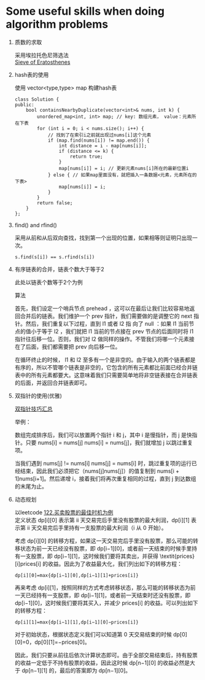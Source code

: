 # Some useful skills when doing algorithm problems

1. 质数的求取

    采用埃拉托色尼筛选法<br>
[Sieve of Eratosthenes](https://blog.csdn.net/qq_37653144/article/details/80470029)

2. hash表的使用

   使用 vector<type,type> map 构建hash表

    ```
    class Solution {
    public:
        bool containsNearbyDuplicate(vector<int>& nums, int k) {
            unordered_map<int, int> map; // key: 数组元素， value：元素所在下表
            for (int i = 0; i < nums.size(); i++) {
                // 找到了在索引i之前就出现过nums[i]这个元素
                if (map.find(nums[i]) != map.end()) { 
                    int distance = i - map[nums[i]];
                    if (distance <= k) {
                        return true;
                    }
                    map[nums[i]] = i; // 更新元素nums[i]所在的最新位置i
                } else { // 如果map里面没有，就把插入一条数据<元素，元素所在的下表>
                    map[nums[i]] = i;
                }
            }
            return false;
        }
    };
    ```

3. find() and rfind()

    采用从前和从后双向查找，找到第一个出现的位置，如果相等则证明只出现一次。
    ```
    s.find(s[i]) == s.rfind(s[i])
    ```

4. 有序链表的合并，链表个数大于等于2

    此处以链表个数等于2个为例

    算法

    首先，我们设定一个哨兵节点 prehead ，这可以在最后让我们比较容易地返回合并后的链表。我们维护一个 prev 指针，我们需要做的是调整它的 next 指针。然后，我们重复以下过程，直到 l1 或者 l2 指  向了 null ：如果 l1 当前节点的值小于等于 l2 ，我们就把 l1 当前的节点接在 prev 节点的后面同时将 l1 指针往后移一位。否则，我们对 l2 做同样的操作。不管我们将哪一个元素接在了后面，我们都需要把 prev 向后移一位。

    在循环终止的时候， l1 和 l2 至多有一个是非空的。由于输入的两个链表都是有序的，所以不管哪个链表是非空的，它包含的所有元素都比前面已经合并链表中的所有元素都要大。这意味着我们只需要简单地将非空链表接在合并链表的后面，并返回合并链表即可。

5. 双指针的使用(优雅)

    [双指针技巧汇总](https://www.cnblogs.com/kyoner/p/11087755.html)

    举例：

    数组完成排序后，我们可以放置两个指针 i 和 j，其中 i 是慢指针，而 j 是快指针。只要 nums[i] = nums[j] nums[i] = nums[j]，我们就增加 j 以跳过重复项。

    当我们遇到 nums[j] != nums[i]  nums[j] = nums[i] 时，跳过重复项的运行已经结束，因此我们必须把它（nums[j]nums[j]）的值复制到 nums[i + 1]nums[i+1]。然后递增 i，接着我们将再次重复相同的过程，直到 j 到达数组的末尾为止。

6. 动态规划

    以leetcode [122.买卖股票的最佳时机为例](https://leetcode-cn.com/problems/best-time-to-buy-and-sell-stock-ii/)<br>
    定义状态 dp[i][0] 表示第 ii 天交易完后手里没有股票的最大利润，dp[i][1] 表示第 ii 天交易完后手里持有一支股票的最大利润（i 从 0 开始）。

    考虑 dp[i][0] 的转移方程，如果这一天交易完后手里没有股票，那么可能的转移状态为前一天已经没有股票，即 dp[i−1][0]，或者前一天结束的时候手里持有一支股票，即 dp[i−1][1]，这时候我们要将其卖出，并获得 \textit{prices}[i]prices[i] 的收益。因此为了收益最大化，我们列出如下的转移方程：
    
    ```
    dp[i][0]=max{dp[i−1][0],dp[i−1][1]+prices[i]}
    ```

    再来考虑 dp[i][1]，按照同样的方式考虑转移状态，那么可能的转移状态为前一天已经持有一支股票，即 dp[i−1][1]，或者前一天结束时还没有股票，即 dp[i−1][0]，这时候我们要将其买入，并减少 prices[i] 的收益。可以列出如下的转移方程：

    ```
    dp[i][1]=max{dp[i−1][1],dp[i−1][0]−prices[i]}   
    ```

    对于初始状态，根据状态定义我们可以知道第 0 天交易结束的时候 dp[0][0]=0，dp[0][1]=−prices[0]。

    因此，我们只要从前往后依次计算状态即可。由于全部交易结束后，持有股票的收益一定低于不持有股票的收益，因此这时候 dp[n−1][0] 的收益必然是大于 dp[n−1][1] 的，最后的答案即为 dp[n−1][0]。